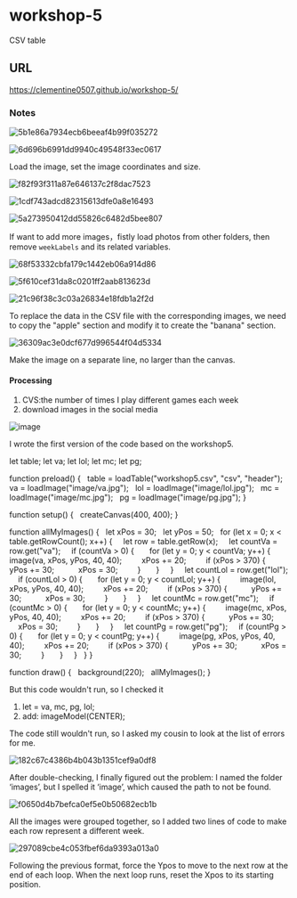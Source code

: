 # workshop-5
CSV table
## URL
https://clementine0507.github.io/workshop-5/
### Notes
![5b1e86a7934ecb6beeaf4b99f035272](https://github.com/user-attachments/assets/fbc2e3fb-b85a-4317-a836-7b45ab6321d5)

![6d696b6991dd9940c49548f33ec0617](https://github.com/user-attachments/assets/92c8d52b-60e5-44b8-ae6b-d5aad890336e)

Load the image, set the image coordinates and size.

![f82f93f311a87e646137c2f8dac7523](https://github.com/user-attachments/assets/7ed7693c-c006-4238-a14a-091433be0148)

![1cdf743adcd82315613dfe0a8e16493](https://github.com/user-attachments/assets/13886cbb-d57a-4790-81e0-9a2745b2c09e)

![5a273950412dd55826c6482d5bee807](https://github.com/user-attachments/assets/c9f97501-b464-4c39-bfe6-6591f8b46de4)

If want to add more images，fistly load photos from other folders, then remove `weekLabels` and its related variables.

![68f53332cbfa179c1442eb06a914d86](https://github.com/user-attachments/assets/506ddc65-1794-457e-ac96-711874d4a498)

![5f610cef31da8c0201ff2aab813623d](https://github.com/user-attachments/assets/11d38572-beb7-4553-9bb2-9931ec683521)

![21c96f38c3c03a26834e18fdb1a2f2d](https://github.com/user-attachments/assets/06264694-436d-420a-92a6-fd9f365d12cf)

To replace the data in the CSV file with the corresponding images, we need to copy the "apple" section and modify it to create the "banana" section.

![36309ac3e0dcf677d996544f04d5334](https://github.com/user-attachments/assets/86173378-5739-4260-a74a-d226bcf1bf99)

Make the image on a separate line, no larger than the canvas.

#### Processing

1. CVS:the number of times I play different games each week
2. download images in the social media
   
![image](https://github.com/user-attachments/assets/7a63a70d-4ce2-4ae8-8e1a-af1ea24d5da5)

I wrote the first version of the code based on the workshop5.

let table;
let va;
let lol;
let mc;
let pg;

function preload() {
  table = loadTable("workshop5.csv", "csv", "header");
  va = loadImage("image/va.jpg");
  lol = loadImage("image/lol.jpg");
  mc = loadImage("image/mc.jpg");
  pg = loadImage("image/pg.jpg");
}

function setup() {
  createCanvas(400, 400);
}

function allMyImages() {
  let xPos = 30;
  let yPos = 50;
  for (let x = 0; x < table.getRowCount(); x++) {
    let row = table.getRow(x);
    let countVa = row.get("va");
    if (countVa > 0) {
      for (let y = 0; y < countVa; y++) {
        image(va, xPos, yPos, 40, 40);
        xPos += 20;
        if (xPos > 370) {
          yPos += 30;
          xPos = 30;
        }
      }
    }
    let countLol = row.get("lol");
    if (countLol > 0) {
      for (let y = 0; y < countLol; y++) {
        image(lol, xPos, yPos, 40, 40);
        xPos += 20;
        if (xPos > 370) {
          yPos += 30;
          xPos = 30;
        }
      }
    }
    let countMc = row.get("mc");
    if (countMc > 0) {
      for (let y = 0; y < countMc; y++) {
        image(mc, xPos, yPos, 40, 40);
        xPos += 20;
        if (xPos > 370) {
          yPos += 30;
          xPos = 30;
        }
      }
    }
    let countPg = row.get("pg");
    if (countPg > 0) {
      for (let y = 0; y < countPg; y++) {
        image(pg, xPos, yPos, 40, 40);
        xPos += 20;
        if (xPos > 370) {
          yPos += 30;
          xPos = 30;
        }
      }
    }
  }
}

function draw() {
  background(220);
  allMyImages();
}

But this code wouldn't run, so I checked it
1. let = va, mc, pg, lol;
2. add: imageModel(CENTER);

The code still wouldn't run, so I asked my cousin to look at the list of errors for me.

![182c67c4386b4b043b1351cef9a0df8](https://github.com/user-attachments/assets/7a27c59b-5783-4f87-a1b4-03e0a219171c)

After double-checking, I finally figured out the problem: I named the folder ‘images’, but I spelled it ‘image’, which caused the path to not be found.

![f0650d4b7befca0ef5e0b50682ecb1b](https://github.com/user-attachments/assets/4785463c-6a69-4df2-b671-6fb5acfc98de)

All the images were grouped together, so I added two lines of code to make each row represent a different week.

![297089cbe4c053fbef6da9393a013a0](https://github.com/user-attachments/assets/7d3b4614-b5cf-4795-b404-1c300326f6a1)

Following the previous format, force the Ypos to move to the next row at the end of each loop. When the next loop runs, reset the Xpos to its starting position.
